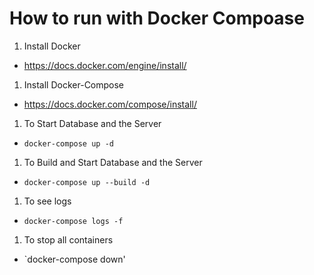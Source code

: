 # How to run with Docker Compoase

1. Install Docker

- https://docs.docker.com/engine/install/

1. Install Docker-Compose

- https://docs.docker.com/compose/install/

1. To Start Database and the Server

- `docker-compose up -d`

1. To Build and Start Database and the Server

- `docker-compose up --build -d`

1. To see logs

- `docker-compose logs -f`

1. To stop all containers

- `docker-compose down'
